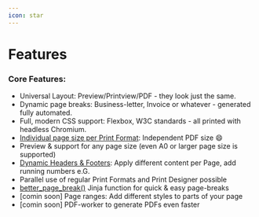 ```yaml
---
icon: star
---
```


# Features

### Core Features:



* Universal Layout: Preview/Printview/PDF - they look just the same.
* Dynamic page breaks: Business-letter, Invoice or whatever - generated fully automated.
* Full, modern CSS support: Flexbox, W3C standards - all printed with headless Chromium.
* [Individual page size per Print Format](betterprint-specific-jinja-examples.md#set-individual-page-size): Independent PDF size :smile:
* Preview & support for any page size (even A0 or larger page size is supported)
* [Dynamic Headers & Footers](dynamic-header-and-footer.md): Apply different content per Page, add running numbers e.G.
* Parallel use of regular Print Formats and Print Designer possible
* [better\_page\_break()](betterprint-specific-jinja-examples.md#add-page-break) Jinja function for quick & easy page-breaks
* \[comin soon] Page ranges: Add different styles to parts of your page
* \[comin soon] PDF-worker to generate PDFs even faster
